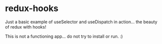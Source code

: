 # redux-hooks

Just a basic example of useSelector and useDispatch in action... the beauty of redux with hooks!

This is not a functioning app... do not try to install or run. :)
